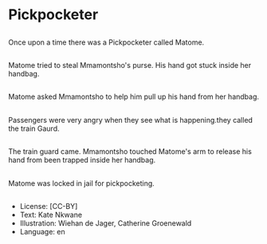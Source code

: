 # Pickpocketer

##
Once upon a time there was a
Pickpocketer called Matome.

##
Matome tried to steal
Mmamontsho's purse. His hand
got stuck inside her handbag.

##
Matome asked Mmamontsho to
help him pull up his hand from
her handbag.

##
Passengers were very angry when they see
what is happening.they called the train Gaurd.

##
The train guard came. Mmamontsho touched
Matome's arm to release his hand from been
trapped inside her handbag.

##
Matome was locked in jail for pickpocketing.

##
* License: [CC-BY]
* Text: Kate Nkwane
* Illustration: Wiehan de Jager, Catherine Groenewald
* Language: en
